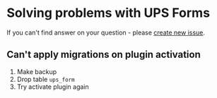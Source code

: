 # Solving problems with UPS Forms

If you can't find answer on your question - please [create new issue](https://github.com/jmas/up_software/issues/new).

## Can't apply migrations on plugin activation

1. Make backup
2. Drop table `ups_form`
3. Try activate plugin again
